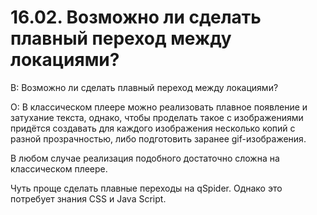 # 16.02. Возможно ли сделать плавный переход между локациями?
<!-- [:faq_16_02] -->

В: Возможно ли сделать плавный переход между локациями?

О:
В классическом плеере можно реализовать плавное появление и затухание текста, однако, чтобы проделать такое с изображениями придётся создавать для каждого изображения несколько копий с разной прозрачностью, либо подготовить заранее gif-изображения.

В любом случае реализация подобного достаточно сложна на классическом плеере.

Чуть проще сделать плавные переходы на qSpider. Однако это потребует знания CSS и Java Script.
